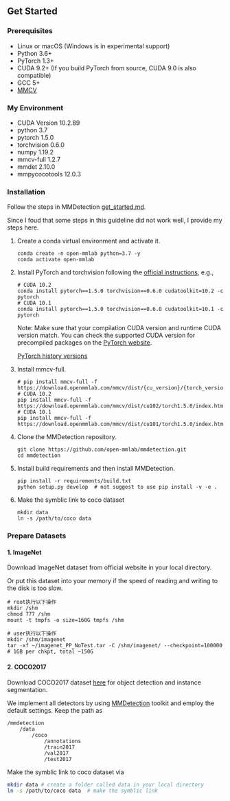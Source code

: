 ## Get Started

### Prerequisites

- Linux or macOS (Windows is in experimental support)
- Python 3.6+
- PyTorch 1.3+
- CUDA 9.2+ (If you build PyTorch from source, CUDA 9.0 is also compatible)
- GCC 5+
- [MMCV](https://mmcv.readthedocs.io/en/latest/#installation)

### My Environment

- CUDA Version 10.2.89
- python 3.7
- pytorch 1.5.0
- torchvision 0.6.0
- numpy 1.19.2
- mmcv-full 1.2.7                 
- mmdet 2.10.0                   
- mmpycocotools 12.0.3                   


### Installation

Follow the steps in MMDetection [get_started.md](https://github.com/open-mmlab/mmdetection/blob/master/docs/get_started.md).

Since I foud that some steps in this guideline did not work well, I provide my steps here.

1. Create a conda virtual environment and activate it.

    ```shell
    conda create -n open-mmlab python=3.7 -y
    conda activate open-mmlab
    ```

2. Install PyTorch and torchvision following the [official instructions](https://pytorch.org/), e.g.,

    ```shell
    # CUDA 10.2
    conda install pytorch==1.5.0 torchvision==0.6.0 cudatoolkit=10.2 -c pytorch
    # CUDA 10.1
    conda install pytorch==1.5.0 torchvision==0.6.0 cudatoolkit=10.1 -c pytorch
    ```

    Note: Make sure that your compilation CUDA version and runtime CUDA version match.
    You can check the supported CUDA version for precompiled packages on the [PyTorch website](https://pytorch.org/).
    
    [PyTorch history versions](https://pytorch.org/get-started/previous-versions/)


3. Install mmcv-full.

    ```shell
    # pip install mmcv-full -f https://download.openmmlab.com/mmcv/dist/{cu_version}/{torch_version}/index.html
    # CUDA 10.2
    pip install mmcv-full -f https://download.openmmlab.com/mmcv/dist/cu102/torch1.5.0/index.html
    # CUDA 10.1
    pip install mmcv-full -f https://download.openmmlab.com/mmcv/dist/cu101/torch1.5.0/index.html
    ```
    
4. Clone the MMDetection repository.

    ```shell
    git clone https://github.com/open-mmlab/mmdetection.git
    cd mmdetection
    ```

5. Install build requirements and then install MMDetection.

    ```shell
    pip install -r requirements/build.txt
    python setup.py develop  # not suggest to use pip install -v -e .
    ```
    
6. Make the symblic link to coco dataset

    ```shell
    mkdir data
    ln -s /path/to/coco data
    ```

### Prepare Datasets

#### 1. ImageNet

Download ImageNet dataset from official website in your local directory. 


Or put this dataset into your memory if the speed of reading and writing to the disk is too slow.

```shell
# root执行以下操作
mkdir /shm
chmod 777 /shm
mount -t tmpfs -o size=160G tmpfs /shm

# user执行以下操作
mkdir /shm/imagenet
tar -xf ~/imagenet_PP_NoTest.tar -C /shm/imagenet/ --checkpoint=100000 # 1GB per chkpt, total ~150G
```

#### 2. COCO2017

Download COCO2017 dataset [here](http://cocodataset.org/#download) for object detection and instance segmentation. 

We implement all detectors by using [MMDetection](https://github.com/open-mmlab/mmdetection) toolkit and employ the default settings. Keep the path as 

```
/mmdetection
    /data
        /coco
            /annotations
            /train2017
            /val2017
            /test2017
```

Make the symblic link to coco dataset via

```bash
mkdir data # create a folder called data in your local directory
ln -s /path/to/coco data  # make the symblic link
```
